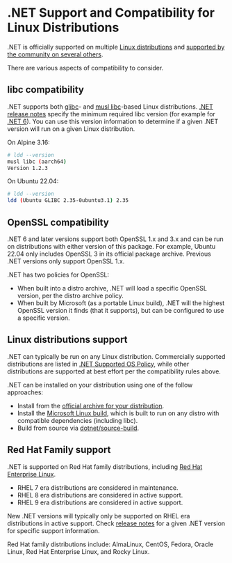 # .NET Support and Compatibility for Linux Distributions

.NET is officially supported on multiple [Linux distributions](os-support-lifecycle.md) and [supported by the community on several others](linux.md).

There are various aspects of compatibility to consider.

## libc compatibility

.NET supports both [glibc](https://www.gnu.org/software/libc/)- and [musl libc](https://musl.libc.org/)-based Linux distributions. [.NET release notes](release-notes/README.md) specify the minimum required libc version (for example for [.NET 6](release-notes/6.0/supported-os.md#linux)). You can use this version information to determine if a given .NET version will run on a given Linux distribution.

On Alpine 3.16:

```bash
# ldd --version
musl libc (aarch64)
Version 1.2.3
```

On Ubuntu 22.04:

```bash
# ldd --version
ldd (Ubuntu GLIBC 2.35-0ubuntu3.1) 2.35
```

## OpenSSL compatibility

.NET 6 and later versions support both OpenSSL 1.x and 3.x and can be run on distributions with either version of this package. For example, Ubuntu 22.04 only includes OpenSSL 3 in its official package archive. Previous .NET versions only support OpenSSL 1.x.

.NET has two policies for OpenSSL:

- When built into a distro archive, .NET will load a specific OpenSSL version, per the distro archive policy.
- When built by Microsoft (as a portable Linux build), .NET will the highest OpenSSL version it finds (that it supports), but can be configured to use a specific version.

## Linux distributions support

.NET can typically be run on any Linux distribution.  Commercially supported distributions are listed in [.NET Supported OS Policy](./os-lifecycle-policy.md), while other distributions are supported at best effort per the compatibility rules above.

.NET can be installed on your distribution using one of the follow approaches:

* Install from the [official archive for your distribution](./linux.md).
* Install the [Microsoft Linux build](https://dotnet.microsoft.com/download), which is built to run on any distro with compatible dependencies (including libc).
* Build from source via [dotnet/source-build](https://github.com/dotnet/source-build).

## Red Hat Family support

.NET is supported on Red Hat family distributions, including [Red Hat Enterprise Linux](http://redhatloves.net/).

* RHEL 7 era distributions are considered in maintenance.
* RHEL 8 era distributions are considered in active support.
* RHEL 9 era distributions are considered in active support.

New .NET versions will typically only be supported on RHEL era distributions in active support. Check [release notes](./release-notes/README.md) for a given .NET version for specific support information.

Red Hat family distributions include: AlmaLinux, CentOS, Fedora, Oracle Linux, Red Hat Enterprise Linux, and Rocky Linux.
